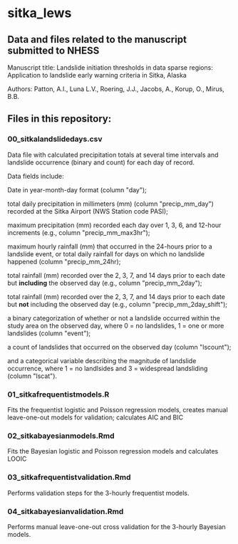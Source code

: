 # sitka_lews

## Data and files related to the manuscript submitted to NHESS 

Manuscript title: Landslide initiation thresholds in data sparse regions: Application to landslide early warning criteria in Sitka, Alaska

Authors: Patton, A.I., Luna L.V., Roering, J.J., Jacobs, A., Korup, O., Mirus, B.B.

## Files in this repository:

### 00_sitkalandslidedays.csv 

Data file with calculated precipitation totals at several time intervals and landslide occurrence (binary and count) for each day of record.

Data fields include:

Date in year-month-day format (column "day"); 

total daily precipitation in millimeters (mm) (column "precip_mm_day") recorded at the Sitka Airport (NWS Station code PASI);

maximum precipitation (mm) recorded each day over 1, 3, 6, and 12-hour increments (e.g., column "precip_mm_max3hr"); 

maximum hourly rainfall (mm) that occurred in the 24-hours prior to a landslide event, or total daily rainfall for days on which no landslide happened (column "precip_mm_24hr); 

total rainfall (mm) recorded over the 2, 3, 7, and 14 days prior to each date but **including** the observed day (e.g., column "precip_mm_2day"); 

total rainfall (mm) recorded over the 2, 3, 7, and 14 days prior to each date but **not** including the observed day (e.g., column "precip_mm_2day_shift"); 

a binary categorization of whether or not a landslide occurred within the study area on the observed day, where 0 = no landslides, 1 = one or more landslides (column "event"); 

a count of landslides that occurred on the observed day (column "lscount"); 

and a categorical variable describing the magnitude of landslide occurrence, where 1 = no landlsides and 3 = widespread landsliding (column "lscat").

### 01_sitkafrequentistmodels.R 

Fits the frequentist logistic and Poisson regression models, creates manual leave-one-out models for validation; calculates AIC and BIC

### 02_sitkabayesianmodels.Rmd 

Fits the Bayesian logistic and Poisson
regression models and calculates LOOIC

### 03_sitkafrequentistvalidation.Rmd 

Performs validation steps for the
3-hourly frequentist models.

### 04_sitkabayesianvalidation.Rmd 

Performs manual leave-one-out cross
validation for the 3-hourly Bayesian models.
